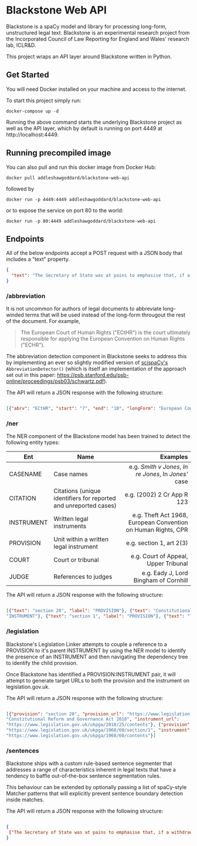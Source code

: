 # Blackstone Web API

Blackstone is a spaCy model and library for processing long-form, unstructured legal text. Blackstone is an experimental research project from the Incorporated Council of Law Reporting for England and Wales' research lab, ICLR&D.

This project wraps an API layer around Blackstone written in Python.  

## Get Started

You will need Docker installed on your machine and access to the internet. 

To start this project simply run:

`docker-compose up -d`

Running the above command starts the underlying Blackstone project as well as the API layer, which by default is running on port 4449 at http://localhost:4449.

## Running precompiled image

You can also pull and run this docker image from Docker Hub:

```docker pull addleshawgoddard/blackstone-web-api```

followed by

```docker run -p 4449:4449 addleshawgoddard/blackstone-web-api```

or to expose the service on port 80 to the world:

```docker run -p 80:4449 addleshawgoddard/blackstone-web-api```


## Endpoints

All of the below endpoints accept a POST request with a JSON body that includes a "text" property. 

```json
{
  "text": "The Secretary of State was at pains to emphasise that, if a withdrawal agreement is made, it is very likely to be a treaty requiring ratification and as such would have to be submitted for review by Parliament, acting separately, under the negative resolution procedure set out in section 20 of the Constitutional Reform and Governance Act 2010. Theft is defined in section 1 of the Theft Act 1968"
}
```

### /abbreviation

It is not uncommon for authors of legal documents to abbreviate long-winded terms that will be used instead of the long-form througout the rest of the document. For example,

> The European Court of Human Rights ("ECtHR") is the court ultimately responsible for applying the European Convention on Human Rights ("ECHR"). 

The abbreviation detection component in Blackstone seeks to address this by implementing an ever so slightly modified version of [scispaCy's](https://allenai.github.io/scispacy/) `AbbreviationDetector()` (which is itself an implementation of the approach set out in this paper: https://psb.stanford.edu/psb-online/proceedings/psb03/schwartz.pdf).

The API will return a JSON response with the following structure: 

```json

[{"abrv": "ECtHR", "start": "7", "end": "10", "longForm": "European Court of Human Rights"}]

```

### /ner

The NER component of the Blackstone model has been trained to detect the following entity types:

| Ent        | Name           | Examples  |
| ------------- |-------------| -----:|
| CASENAME    | Case names | e.g. *Smith v Jones*, *In re Jones*, In *Jones'* case |
| CITATION      | Citations (unique identifiers for reported and unreported cases)     |   e.g. (2002) 2 Cr App R 123 |
| INSTRUMENT | Written legal instruments     |    e.g. Theft Act 1968, European Convention on Human Rights, CPR |
| PROVISION | Unit within a written legal instrument   |    e.g. section 1, art 2(3) |
| COURT | Court or tribunal   |    e.g. Court of Appeal, Upper Tribunal |
| JUDGE | References to judges |    e.g. Eady J, Lord Bingham of Cornhill |

The API will return a JSON response with the following structure: 

```json

[{"text": "section 20", "label": "PROVISION"}, {"text": "Constitutional Reform and Governance Act 2010", "label":
"INSTRUMENT"}, {"text": "section 1", "label": "PROVISION"}, {"text": "Theft Act 1968", "label": "INSTRUMENT"}]

```

### /legislation

Blackstone's Legislation Linker attempts to couple a reference to a PROVISION to it's parent INSTRUMENT by using the NER model to identify the presence of an INSTRUMENT and then navigating the dependency tree to identify the child provision.

Once Blackstone has identified a PROVISION:INSTRUMENT pair, it will attempt to generate target URLs to both the provision and the instrument on legislation.gov.uk.

The API will return a JSON response with the following structure: 

```json

[{"provision": "section 20", "provision_url": "https://www.legislation.gov.uk/ukpga/2010/25/section/20", "instrument":
"Constitutional Reform and Governance Act 2010", "instrument_url":
"https://www.legislation.gov.uk/ukpga/2010/25/contents"}, {"provision": "section 1", "provision_url":
"https://www.legislation.gov.uk/ukpga/1968/60/section/1", "instrument": "Theft Act 1968", "instrument_url":
"https://www.legislation.gov.uk/ukpga/1968/60/contents"}]

```


### /sentences

Blackstone ships with a custom rule-based sentence segmenter that addresses a range of characteristics inherent in legal texts that have a tendency to baffle out-of-the-box sentence segmentation rules.

This behaviour can be extended by optionally passing a list of spaCy-style Matcher patterns that will explicitly prevent sentence boundary detection inside matches.

The API will return a JSON response with the following structure: 

```json

{
 ["The Secretary of State was at pains to emphasise that, if a withdrawal agreement is made, it is very likely to be a treaty requiring ratification and as such would have to be submitted for review by Parliament, acting separately, under the negative resolution procedure set out in section 20 of the Constitutional Reform and Governance Act 2010.", "Theft is defined in section 1 of the Theft Act 1968"]
}

```
